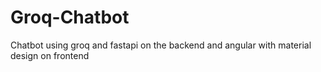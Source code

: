 # Groq-Chatbot
Chatbot using groq and fastapi on the backend and angular with material design on frontend
